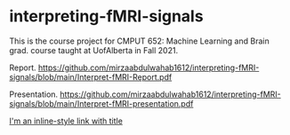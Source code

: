 # interpreting-fMRI-signals
This is the course project for CMPUT 652: Machine Learning and Brain grad. course taught at UofAlberta in Fall 2021.

Report. https://github.com/mirzaabdulwahab1612/interpreting-fMRI-signals/blob/main/Interpret-fMRI-Report.pdf

Presentation. https://github.com/mirzaabdulwahab1612/interpreting-fMRI-signals/blob/main/Interpret-fMRI-presentation.pdf


[I'm an inline-style link with title](https://www.google.com "Google's Homepage")
